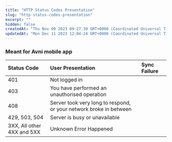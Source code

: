 ```yaml
---
title: "HTTP Status Codes Presentation"
slug: "http-status-codes-presentation"
excerpt: ""
hidden: false
createdAt: "Thu Nov 09 2023 09:27:30 GMT+0000 (Coordinated Universal Time)"
updatedAt: "Mon Dec 11 2023 12:04:24 GMT+0000 (Coordinated Universal Time)"
---
```

### Meant for Avni mobile app

| Status Code                | User Presentation                                                  | Sync Failure |
| :------------------------- | :----------------------------------------------------------------- | :----------- |
| 401                        | Not logged in                                                      |              |
| 403                        | You have performed an unauthorised operation                       |              |
| 408                        | Server took very long to respond, or your network broke in between |              |
| 429, 503, 504              | Server is busy or unavailable                                      |              |
| 3XX, All other 4XX and 5XX | Unknown Error Happened                                             |              |
